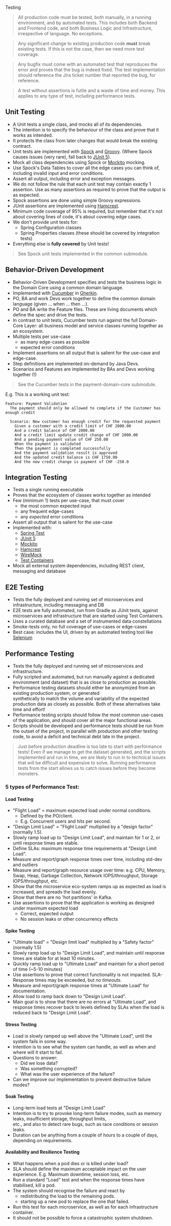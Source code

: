 Testing

> All production code must be tested, both manually, in a running environment, and by automated tests. This includes
> both Backend and Frontend code, and both Business Logic and Infrastructure, irrespective of language. No exceptions.

> Any significant change to existing production code **must** break existing tests. If this is not the case, then we
> need more test coverage.

> Any bugfix must come with an automated test that reproduces the error and proves that the bug is indeed fixed. The
> test implementation should reference the Jira ticket number that reported the bug, for reference.

> A test without assertions is futile and a waste of time and money. This applies to any type of test, including
> performance tests.

## Unit Testing

- A Unit tests a single class, and mocks all of its dependencies.
- The intention is to specify the behaviour of the class and prove that it works as intended.
- It protects the class from later changes that would break the existing contract.
- Unit tests are implemented with [Spock](https://spockframework.org/) and [Groovy](https://groovy-lang.org/).
  (Where Spock causes issues (very rare), fall back to [JUnit 5](https://junit.org/junit5/docs/current/user-guide/)).
- Mock all class dependencies using Spock
  or [Mockito](https://javadoc.io/doc/org.mockito/mockito-core/latest/org/mockito/Mockito.html) mocking.
- Use Spock's Data Tables to cover all the edge cases you can think of, including invalid input and error conditions.
- Assert all output, including error and exception messages.
- We do not follow the rule that each unit test may contain exactly 1 assertion. Use as many assertions as required to
  prove that the output is as expected.
- Spock assertions are done using simple Groovy expressions.
- JUnit assertions are implemented using [Hamcrest](https://hamcrest.org/JavaHamcrest/tutorial).
- Minimum code coverage of 95% is required, but remember that it's not about covering lines of code, it's about covering
  edge cases.
- We don't provide unit tests for:
    - Spring Configuration classes
    - Spring Properties classes
      (these should be covered by integration tests)
- Everything else is **fully covered** by Unit tests!

> See Spock unit tests implemented in the common submodule.

## Behavior-Driven Development

- Behavior-Driven Development specifies and tests the business logic in the Domain Core using a common domain language.
- Implemented with [Cucumber](https://cucumber.io/) in [Gherkin](https://cucumber.io/docs/gherkin/).
- PO, BA and work Devs work together to define the common domain language (given ... when ... then ...).
- PO and BA write the Feature files. These are living documents which define the spec and drive the tests.
- In contrast to unit tests, Cucumber tests run against the full Domain-Core Layer:  all business model and service
  classes running together as an ecosystem.
- Multiple tests per use-case
    - as many edge-cases as possible
    - expected error conditions
- Implement assertions on all output that is salient for the use-case and edge-case.
- Step definitions are implemented on-demand by Java Devs.
- Scenarios and Features are implemented by BAs and Devs working together (!)

> See the Cucumber tests in the payment-domain-core submodule.

E.g. This is a working unit test:

```gherkin
Feature: Payment Validation
  The payment should only be allowed to complete if the Customer has enough credit

  Scenario: New customer has enough credit for the requested payment
    Given a customer with a credit limit of CHF 2000.00
    And a credit balance of CHF 2000.00
    And a credit limit update credit change of CHF 2000.00
    And a pending payment value of CHF 250.00
    When the payment is validated
    Then the payment is completed successfully
    And the payment validation result is approved
    And the updated credit balance is CHF 1750.00
    And the new credit change is payment of CHF -250.0
```

## Integration Testing

- Tests a single running executable
- Proves that the ecosystem of classes works together as intended
- Few (minimum 1) tests per use-case, that must cover
    - the most common expected input
    - any frequent edge-cases
    - any *expected* error conditions
- Assert all output that is salient for the use-case
- Implemented with:
    - [Spring Test](https://docs.spring.io/spring-boot/docs/1.5.2.RELEASE/reference/html/boot-features-testing.html)
    - [JUnit 5](https://junit.org/junit5/docs/current/user-guide/)
    - [Mockito](https://javadoc.io/doc/org.mockito/mockito-core/latest/org/mockito/Mockito.html)
    - [Hamcrest](https://hamcrest.org/JavaHamcrest/)
    - [WireMock](https://wiremock.org/docs/)
    - [Test Containers](https://www.testcontainers.org/)
- Mock all external system dependencies, including REST client, messaging and database

## E2E Testing

- Tests the fully deployed and running set of microservices and infrastructure, including messaging and DB
- E2E tests are fully automated, run from Gradle as JUnit tests, against microservices and infrastructure that are
  started using Test Containers.
- Uses a curated database and a set of instrumented data constellations
- Smoke-tests only, no full coverage of use-cases or edge-cases
- Best case: includes the UI, driven by an automated testing tool like [Selenium](https://www.selenium.dev/)

## Performance Testing

- Tests the fully deployed and running set of microservices and infrastructure.
- Fully scripted and automated, but run manually against a dedicated environment (and dataset) that is as close to
  production as possible.
- Performance testing datasets should either be anonymized from an existing production system, or generated  
  synthetically to match the volume and variability of the expected production data as closely as possible. Both of
  these alternatives take time and effort!
- Performance testing scripts should follow the most common use-cases of the application, and should cover all the major
  functional areas.
- Scripts should be developed and performance tests should be run from the outset of the project, in parallel with
  production and other testing code, to avoid a deficit and technical debt late in the project.

> Just before production deadline is too late to start with performance tests!  Even if we manage to get the dataset
> generated, and the scripts implemented and run in time, we are likely to run in to technical issues that will be
> difficult and expensive to solve. Running performance tests from the start allows us to catch issues before they
> become monsters.

### 5 types of Performance Test:

#### Load Testing

- "Flight Load" = maximum expected load under normal conditions.
    - Defined by the PO/client.
    - E.g. Concurrent users and hits per second.
- "Design Limit Load" = "Flight Load" multiplied by a "design factor" (normally 1.5).
- Slowly ramp load up to "Design Limit Load", and maintain for 1 or 2, or until response times are stable.
- Define SLAs: maximum response time requirements at "Design Limit Load".
- Measure and report/graph response times over time, including std-dev and outliers
- Measure and report/graph resource usage over time: e.g. CPU, Memory, Swap, Heap, Garbage Collection, Network
  IOPS/throughput, Storage IOPS/throughput, etc.
- Show that the microservice eco-system ramps up as expected as load is increased, and spreads the load evenly.
- Show that there are no 'hot partitions' in Kafka.
- Use assertions to prove that the application is working as designed under maximum expected load
    - Correct, expected output
    - No session leaks or other concurrency effects

#### Spike Testing

- "Ultimate load" = "Design limit load" multiplied by a "Safety factor" (normally 1.5)
- Slowly ramp load up to "Design Limit Load", and maintain until response times are stable for at least 10 minutes.
- Quickly ramp load up to "Ultimate Load" and maintain for a short period of time (~5-10 minutes)
- Use assertions to prove that correct functionality is not impacted. SLA-Response times may be exceeded, but *no
  timeouts*.
- Measure and report/graph response times at "Ultimate Load" for documentation.
- Allow load to ramp back down to "Design Limit Load".
- Main goal is to show that there are no errors at "Ultimate Load", and response times recover back to levels defined by
  SLAs when the load is reduced back to "Design Limit Load".

#### Stress Testing

- Load is slowly ramped up well above the "Ultimate Load", until the system fails in some way.
- Intention is to see what the system can handle, as well as when and where will it start to fail.
- Questions to answer:
    - Did we lose data?
    - Was something corrupted?
    - What was the user experience of the failure?
- Can we improve our implementation to prevent destructive failure modes?

#### Soak Testing

- Long-term load tests at "Design Limit Load"
- Intention is to try to provoke long-term failure modes, such as memory leaks, insufficient storage, throughput
  limits,  
  etc., and also to detect rare bugs, such as race conditions or session leaks.
- Duration can be anything from a couple of hours to a couple of days, depending on requirements.

#### Availability and Resilience Testing

- What happens when a pod dies or is killed under load?
- SLA should define the maximum acceptable impact on the user experience.  E.g.  Maximum downtime, session loss, etc.
- Run a standard "Load" test and when the response times have stabilised, kill a pod.
- The system should recognise the failure and react by
  - redistributing the load to the remaining pods.
  - starting up a new pod to replace the one that failed.
- Run this test for each microservice, as well as for each infrastructure container.
- It should not be possible to force a catastrophic system shutdown.
